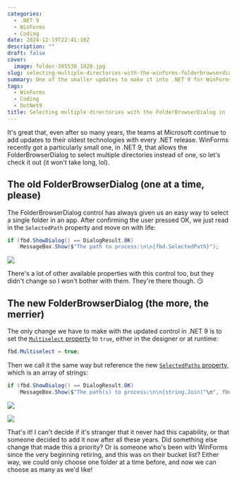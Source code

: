 ```yaml
---
categories:
  - .NET 9
  - WinForms
  - Coding
date: 2024-12-19T22:41:10Z
description: ""
draft: false
cover:
  image: folder-385530_1920.jpg
slug: selecting-multiple-directories-with-the-winforms-folderbrowserdialog-in-dotnet
summary: One of the smaller updates to make it into .NET 9 for WinForms was allowing multi-selection in the FolderBrowserDialog. Let's see how.
tags:
  - WinForms
  - Coding
  - DotNet9
title: Selecting multiple directories with the FolderBrowserDialog in .NET 9
---
```

It's great that, even after so many years, the teams at Microsoft continue to add updates to their oldest technologies with every .NET release. WinForms recently got a particularly small one, in .NET 9, that allows the FolderBrowserDialog to select multiple directories instead of one, so let's check it out (it won't take long, lol).

## The old FolderBrowserDialog (one at a time, please)

The FolderBrowserDialog control has always given us an easy way to select a single folder in an app. After confirming the user pressed OK, we just read in the `SelectedPath` property and move on with life:

```csharp
if (fbd.ShowDialog() == DialogResult.OK)
    MessageBox.Show($"The path to process:\n\n{fbd.SelectedPath}");
```

![](https://grantwinney.com/content/images/2024/12/image-8.png)

There's a lot of other available properties with this control too, but they didn't change so I won't bother with them. They're there though. 😏

## The new FolderBrowserDialog (the more, the merrier)

The only change we have to make with the updated control in .NET 9 is to set the [`Multiselect` property](https://learn.microsoft.com/en-us/dotnet/api/system.windows.forms.folderbrowserdialog.multiselect) to `true`, either in the designer or at runtime:

```csharp
fbd.Multiselect = true;
```

Then we call it the same way but reference the new [`SelectedPaths` property](https://learn.microsoft.com/en-us/dotnet/api/system.windows.forms.folderbrowserdialog.selectedpaths), which is an array of strings:

```csharp
if (fbd.ShowDialog() == DialogResult.OK)
    MessageBox.Show($"The path(s) to process:\n\n{string.Join("\n", fbd.SelectedPaths)}");
```

![](https://grantwinney.com/content/images/2024/12/image-10.png)

![](https://grantwinney.com/content/images/2024/12/image-9.png)

That's it! I can't decide if it's stranger that it never had this capability, or that someone decided to add it now after all these years. Did something else change that made this a priority? Or is someone who's been with WinForms since the very beginning retiring, and this was on their bucket list? Either way, we could only choose one folder at a time before, and now we can choose as many as we'd like!